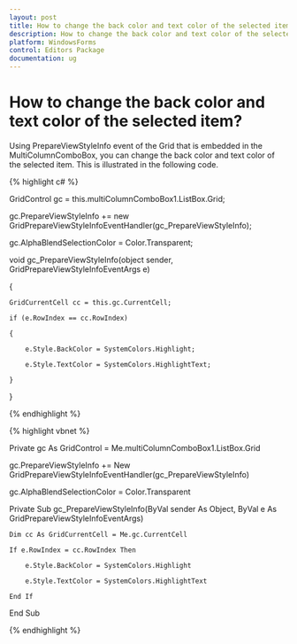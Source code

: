 ```yaml
---
layout: post
title: How to change the back color and text color of the selected item | WindowsForms | Syncfusion
description: How to change the back color and text color of the selected item
platform: WindowsForms
control: Editors Package
documentation: ug
---
```


# How to change the back color and text color of the selected item?

Using PrepareViewStyleInfo event of the Grid that is embedded in the MultiColumnComboBox, you can change the back color and text color of the selected item. This is illustrated in the following code.

{% highlight c# %}

GridControl gc = this.multiColumnComboBox1.ListBox.Grid;

gc.PrepareViewStyleInfo += new GridPrepareViewStyleInfoEventHandler(gc_PrepareViewStyleInfo);

gc.AlphaBlendSelectionColor = Color.Transparent;

void gc_PrepareViewStyleInfo(object sender, GridPrepareViewStyleInfoEventArgs e)

{

    GridCurrentCell cc = this.gc.CurrentCell;

    if (e.RowIndex == cc.RowIndex)

    {

        e.Style.BackColor = SystemColors.Highlight;

        e.Style.TextColor = SystemColors.HighlightText;

    }

}

{% endhighlight %}

{% highlight vbnet %}

Private gc As GridControl = Me.multiColumnComboBox1.ListBox.Grid

 gc.PrepareViewStyleInfo += New GridPrepareViewStyleInfoEventHandler(gc_PrepareViewStyleInfo)

 gc.AlphaBlendSelectionColor = Color.Transparent



Private Sub gc_PrepareViewStyleInfo(ByVal sender As Object, ByVal e As GridPrepareViewStyleInfoEventArgs)

    Dim cc As GridCurrentCell = Me.gc.CurrentCell

    If e.RowIndex = cc.RowIndex Then

        e.Style.BackColor = SystemColors.Highlight

        e.Style.TextColor = SystemColors.HighlightText

    End If

End Sub

{% endhighlight %}